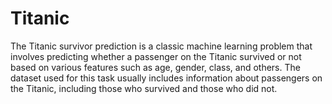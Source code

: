 # Titanic
The Titanic survivor prediction is a classic machine learning problem that involves predicting whether a passenger on the Titanic survived or not based on various features such as age, gender, class, and others. The dataset used for this task usually includes information about passengers on the Titanic, including those who survived and those who did not.
